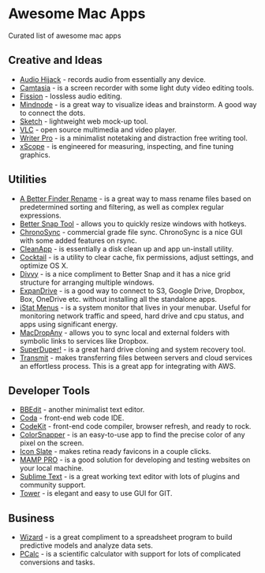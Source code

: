 # Awesome Mac Apps
Curated list of awesome mac apps

## Creative and Ideas

- [Audio Hijack](http://rogueamoeba.com/audiohijack/) - records audio from essentially any device.
- [Camtasia](http://www.techsmith.com/camtasia.html) - is a screen recorder with some light duty video editing tools. 
- [Fission](http://rogueamoeba.com/fission/) - lossless audio editing. 
- [Mindnode](http://mindnode.com/) - is a great way to visualize ideas and brainstorm.  A good way to connect the dots.
- [Sketch](http://www.bohemiancoding.com/sketch/) - lightweight web mock-up tool. 
- [VLC](http://www.videolan.org/vlc/index.html) - open source multimedia and video player. 
- [Writer Pro](http://writer.pro/) - is a minimalist notetaking and distraction free writing tool. 
- [xScope](http://xscopeapp.com/) - is engineered for measuring, inspecting, and fine tuning graphics.


## Utilities

- [A Better Finder Rename](http://www.publicspace.net/BetterRename/) - is a great way to mass rename files based on predetermined sorting and filtering, as well as complex regular expressions. 
- [Better Snap Tool](http://blog.boastr.net/) - allows you to quickly resize windows with hotkeys. 
- [ChronoSync](http://www.econtechnologies.com/chronosync/overview.html) - commercial grade file sync.  ChronoSync is a nice GUI with some added features on rsync. 
- [CleanApp](http://www.syniumsoftware.com/cleanapp/) - is essentially a disk clean up and app un-install utility. 
- [Cocktail](http://www.maintain.se/cocktail/) - is a utility to clear cache, fix permissions, adjust settings, and optimize OS X. 
- [Divvy](http://mizage.com/divvy/) - is a nice compliment to Better Snap and it has a nice grid structure for arranging multiple windows.  
- [ExpanDrive](http://www.expandrive.com/) - is a good way to connect to S3, Google Drive, Dropbox, Box, OneDrive etc. without installing all the standalone apps. 
- [iStat Menus](http://bjango.com/mac/istatmenus/) - is a system monitor that lives in your menubar. Useful for monitoring network traffic and speed, hard drive and cpu status, and apps using significant energy. 
- [MacDropAny](http://www.zibity.com/macdropany.html) - allows you to sync local and external folders with symbolic links to services like Dropbox.
- [SuperDuper!](http://www.shirt-pocket.com/SuperDuper/SuperDuperDescription.html) - is a great hard drive cloning and system recovery tool.
- [Transmit](http://panic.com/transmit/) - makes transferring files between servers and cloud services an effortless process.  This is a great app for integrating with AWS. 


## Developer Tools

- [BBEdit](http://www.barebones.com/products/bbedit/) - another minimalist text editor. 
- [Coda](http://www.panic.com/coda/) - front-end web code IDE. 
- [CodeKit](http://incident57.com/codekit/) - front-end code compiler, browser refresh, and ready to rock.
- [ColorSnapper](http://www.colorsnapper.com/) - is an easy-to-use app to find the precise color of any pixel on the screen.
- [Icon Slate](http://kodlian.com/apps/icon-slate) - makes retina ready favicons in a couple clicks. 
- [MAMP PRO](http://www.mamp.info/en/mamp-pro/) - is a good solution for developing and testing websites on your local machine. 
- [Sublime Text](http://www.sublimetext.com/) - is a great working text editor with lots of plugins and community support. 
- [Tower](http://www.git-tower.com/) - is elegant and easy to use GUI for GIT. 

## Business

- [Wizard](http://www.wizardmac.com/) - is a great compliment to a spreadsheet program to build predictive models and analyze data sets.
- [PCalc](http://www.pcalc.com/) - is a scientific calculator with support for lots of complicated conversions and tasks. 